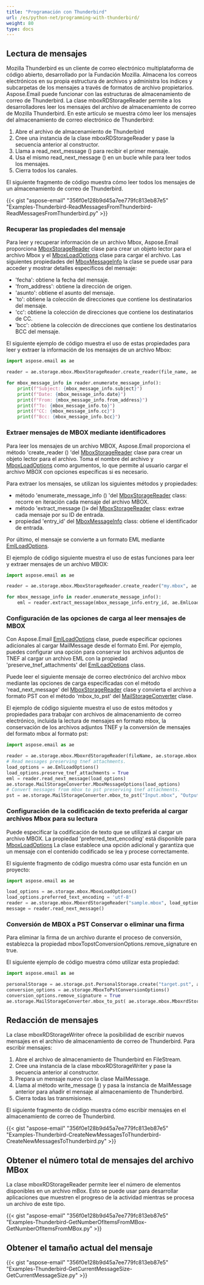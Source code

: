```yaml
---
title: "Programación con Thunderbird"
url: /es/python-net/programming-with-thunderbird/
weight: 80
type: docs
---
```



## **Lectura de mensajes**
Mozilla Thunderbird es un cliente de correo electrónico multiplataforma de código abierto, desarrollado por la Fundación Mozilla. Almacena los correos electrónicos en su propia estructura de archivos y administra los índices y subcarpetas de los mensajes a través de formatos de archivo propietarios. Aspose.Email puede funcionar con las estructuras de almacenamiento de correo de Thunderbird. La clase mboxRDStorageReader permite a los desarrolladores leer los mensajes del archivo de almacenamiento de correo de Mozilla Thunderbird. En este artículo se muestra cómo leer los mensajes del almacenamiento de correo electrónico de Thunderbird:

1. Abre el archivo de almacenamiento de Thunderbird
1. Cree una instancia de la clase mboxRDStorageReader y pase la secuencia anterior al constructor.
1. Llama a read_next_message () para recibir el primer mensaje.
1. Usa el mismo read_next_message () en un bucle while para leer todos los mensajes.
1. Cierra todos los canales.

El siguiente fragmento de código muestra cómo leer todos los mensajes de un almacenamiento de correo de Thunderbird.



{{< gist "aspose-email" "356f0e128b9d45a7ee779fc813eb87e5" "Examples-Thunderbird-ReadMessagesFromThunderbird-ReadMessagesFromThunderbird.py" >}}

### **Recuperar las propiedades del mensaje**

Para leer y recuperar información de un archivo Mbox, Aspose.Email proporciona [MboxStorageReader](https://reference.aspose.com/email/python-net/aspose.email.storage.mbox/mboxstoragereader/#mboxstoragereader-class) clase para crear un objeto lector para el archivo Mbox y el [MboxLoadOptions](https://reference.aspose.com/email/python-net/aspose.email.storage.mbox/mboxloadoptions/#mboxloadoptions-class) clase para cargar el archivo. Las siguientes propiedades del [MboxMessageInfo](https://reference.aspose.com/email/python-net/aspose.email.storage.mbox/mboxmessageinfo/#mboxmessageinfo-class) la clase se puede usar para acceder y mostrar detalles específicos del mensaje:

- 'fecha': obtiene la fecha del mensaje.
- 'from_address': obtiene la dirección de origen.
- 'asunto': obtiene el asunto del mensaje.
- 'to': obtiene la colección de direcciones que contiene los destinatarios del mensaje.
- 'cc': obtiene la colección de direcciones que contiene los destinatarios de CC.
- 'bcc': obtiene la colección de direcciones que contiene los destinatarios BCC del mensaje.

El siguiente ejemplo de código muestra el uso de estas propiedades para leer y extraer la información de los mensajes de un archivo Mbox:

```py
import aspose.email as ae

reader = ae.storage.mbox.MboxStorageReader.create_reader(file_name, ae.storage.mbox.MboxLoadOptions())

for mbox_message_info in reader.enumerate_message_info():
    print(f"Subject: {mbox_message_info.subject}")
    print(f"Date: {mbox_message_info.date}")
    print(f"From: {mbox_message_info.from_address}")
    print(f"To: {mbox_message_info.to}")
    print(f"CC: {mbox_message_info.cc}")
    print(f"Bcc: {mbox_message_info.bcc}")
```
### **Extraer mensajes de MBOX mediante identificadores**

Para leer los mensajes de un archivo MBOX, Aspose.Email proporciona el método 'create_reader () 'del [MboxStorageReader](https://reference.aspose.com/email/python-net/aspose.email.storage.mbox/mboxstoragereader/#mboxstoragereader-class) clase para crear un objeto lector para el archivo. Toma el nombre del archivo y [MboxLoadOptions](https://reference.aspose.com/email/python-net/aspose.email.storage.mbox/mboxloadoptions/#mboxloadoptions-class) como argumentos, lo que permite al usuario cargar el archivo MBOX con opciones específicas si es necesario.

Para extraer los mensajes, se utilizan los siguientes métodos y propiedades:

- método 'enumerate_message_info () 'del [MboxStorageReader](https://reference.aspose.com/email/python-net/aspose.email.storage.mbox/mboxstoragereader/#mboxstoragereader-class) class: recorre en iteración cada mensaje del archivo MBOX.
- método 'extract_message ()» del [MboxStorageReader](https://reference.aspose.com/email/python-net/aspose.email.storage.mbox/mboxstoragereader/#mboxstoragereader-class) class: extrae cada mensaje por su ID de entrada.
- propiedad 'entry_id' del [MboxMessageInfo](https://reference.aspose.com/email/python-net/aspose.email.storage.mbox/mboxmessageinfo/#mboxmessageinfo-class) class: obtiene el identificador de entrada.

Por último, el mensaje se convierte a un formato EML mediante [EmlLoadOptions](https://reference.aspose.com/email/python-net/aspose.email/emlloadoptions/#emlloadoptions-class).

El ejemplo de código siguiente muestra el uso de estas funciones para leer y extraer mensajes de un archivo MBOX:

```py
import aspose.email as ae

reader = ae.storage.mbox.MboxStorageReader.create_reader("my.mbox", ae.storage.mbox.MboxLoadOptions())

for mbox_message_info in reader.enumerate_message_info():
    eml = reader.extract_message(mbox_message_info.entry_id, ae.EmlLoadOptions())

```
### **Configuración de las opciones de carga al leer mensajes de MBOX**

Con Aspose.Email [EmlLoadOptions](https://reference.aspose.com/email/python-net/aspose.email/emlloadoptions/#emlloadoptions-class) clase, puede especificar opciones adicionales al cargar MailMessage desde el formato Eml. Por ejemplo, puedes configurar una opción para conservar los archivos adjuntos de TNEF al cargar un archivo EML con la propiedad 'preserve_tnef_attachments' del [EmlLoadOptions](https://reference.aspose.com/email/python-net/aspose.email/emlloadoptions/#emlloadoptions-class) class.

Puede leer el siguiente mensaje de correo electrónico del archivo mbox mediante las opciones de carga especificadas con el método 'read_next_message' del [MboxStorageReader](https://reference.aspose.com/email/python-net/aspose.email.storage.mbox/mboxstoragereader/#mboxstoragereader-class) clase y convierta el archivo a formato PST con el método 'mbox_to_pst' del [MailStorageConverter](https://reference.aspose.com/email/python-net/aspose.email.storage/mailstorageconverter/#mailstorageconverter-class) clase.

El ejemplo de código siguiente muestra el uso de estos métodos y propiedades para trabajar con archivos de almacenamiento de correo electrónico, incluida la lectura de mensajes en formato mbox, la conservación de los archivos adjuntos TNEF y la conversión de mensajes del formato mbox al formato pst:

```py
import aspose.email as ae

reader = ae.storage.mbox.MboxrdStorageReader(fileName, ae.storage.mbox.MboxLoadOptions())
# Read messages preserving tnef attachments.
load_options = ae.EmlLoadOptions()
load_options.preserve_tnef_attachments = True
eml = reader.read_next_message(load_options)
ae.storage.MailStorageConverter.MboxMessageOptions(load_options)
# Convert messages from mbox to pst preserving tnef attachments.
pst = ae.storage.MailStorageConverter.mbox_to_pst("Input.mbox", "Output.pst")
```
### **Configuración de la codificación de texto preferida al cargar archivos Mbox para su lectura**

Puede especificar la codificación de texto que se utilizará al cargar un archivo MBOX. La propiedad 'preferred_text_encoding' está disponible para [MboxLoadOptions](https://reference.aspose.com/email/python-net/aspose.email.storage.mbox/mboxloadoptions/#mboxloadoptions-class) La clase establece una opción adicional y garantiza que un mensaje con el contenido codificado se lea y procese correctamente.

El siguiente fragmento de código muestra cómo usar esta función en un proyecto:

```py
import aspose.email as ae

load_options = ae.storage.mbox.MboxLoadOptions()
load_options.preferred_text_encoding = 'utf-8'
reader = ae.storage.mbox.MboxrdStorageReader("sample.mbox", load_options)
message = reader.read_next_message()
```
### **Conversión de MBOX a PST Conservar o eliminar una firma**

Para eliminar la firma de un archivo durante el proceso de conversión, establezca la propiedad mboxTopstConversionOptions.remove_signature en true.

El siguiente ejemplo de código muestra cómo utilizar esta propiedad:
```py
import aspose.email as ae

personalStorage = ae.storage.pst.PersonalStorage.create("target.pst", ae.storage.pst.FileFormatVersion.UNICODE)
conversion_options = ae.storage.MboxToPstConversionOptions()
conversion_options.remove_signature = True
ae.storage.MailStorageConverter.mbox_to_pst( ae.storage.mbox.MboxrdStorageReader("source.mbox", ae.storage.mbox.MboxLoadOptions()), personalStorage, "Inbox", conversion_options)
```

## **Redacción de mensajes**
La clase mboxRDStorageWriter ofrece la posibilidad de escribir nuevos mensajes en el archivo de almacenamiento de correo de Thunderbird. Para escribir mensajes:

1. Abre el archivo de almacenamiento de Thunderbird en FileStream.
1. Cree una instancia de la clase mboxRDStorageWriter y pase la secuencia anterior al constructor.
1. Prepara un mensaje nuevo con la clase MailMessage.
1. Llama al método write_message () y pasa la instancia de MailMessage anterior para añadir el mensaje al almacenamiento de Thunderbird.
1. Cierra todas las transmisiones.

El siguiente fragmento de código muestra cómo escribir mensajes en el almacenamiento de correo de Thunderbird.



{{< gist "aspose-email" "356f0e128b9d45a7ee779fc813eb87e5" "Examples-Thunderbird-CreateNewMessagesToThunderbird-CreateNewMessagesToThunderbird.py" >}}
## **Obtener el número total de mensajes del archivo MBox**
La clase mboxRDStorageReader permite leer el número de elementos disponibles en un archivo mBox. Esto se puede usar para desarrollar aplicaciones que muestren el progreso de la actividad mientras se procesa un archivo de este tipo.



{{< gist "aspose-email" "356f0e128b9d45a7ee779fc813eb87e5" "Examples-Thunderbird-GetNumberOfItemsFromMBox-GetNumberOfItemsFromMBox.py" >}}
## **Obtener el tamaño actual del mensaje**
{{< gist "aspose-email" "356f0e128b9d45a7ee779fc813eb87e5" "Examples-Thunderbird-GetCurrentMessageSize-GetCurrentMessageSize.py" >}}
